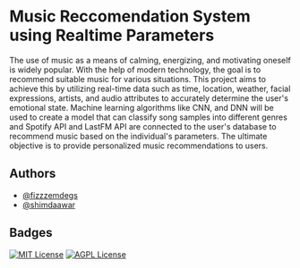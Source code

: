 
# Music Reccomendation System using Realtime Parameters  

The use of music as a means of calming, energizing, and motivating oneself is widely popular. With the help of modern technology, the goal is to recommend suitable music for various situations. This project aims to achieve this by utilizing real-time data such as time, location, weather, facial expressions, artists, and audio attributes to accurately determine the user's emotional state. Machine learning algorithms like CNN, and DNN will be used to create a model that can classify song samples into different genres and Spotify API and LastFM API are connected to the user's database to recommend music based on the individual's parameters. The ultimate objective is to provide personalized music recommendations to users.

## Authors

- [@fizzzemdegs](https://github.com/fizzzemdegs)
- [@shimdaawar](https://github.com/shimdaawar)



## Badges

[![MIT License](https://img.shields.io/badge/License-MIT-green.svg)]([https://choosealicense.com/licenses/mit/](https://github.com/shimdaawar/Music_R/blob/main/LICENSE))
[![AGPL License](https://img.shields.io/badge/python-3.9.0-blue)]()

